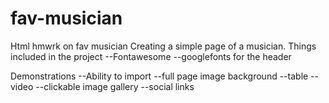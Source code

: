 # fav-musician
 Html hmwrk on fav musician
Creating a simple page of a musician.
Things included in the project
--Fontawesome
--googlefonts  for the header 

Demonstrations
--Ability to import
--full page image background
--table 
--video 
--clickable image gallery 
--social links 